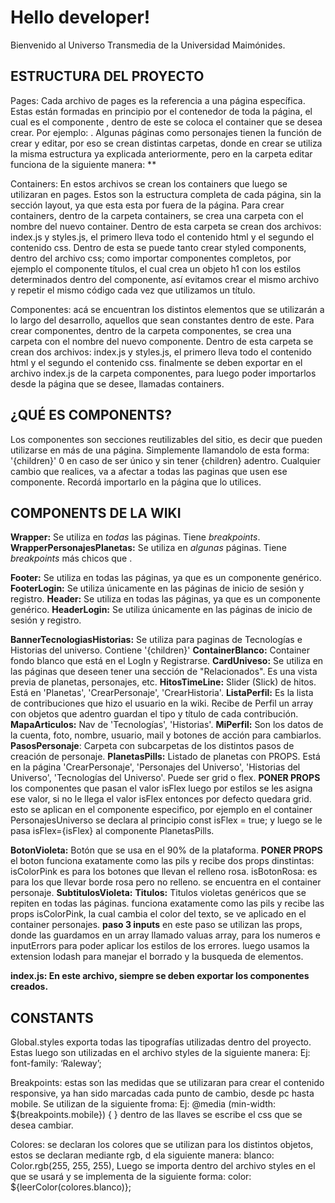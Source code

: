 # Hello developer!
Bienvenido al Universo Transmedia de la Universidad Maimónides.

## ESTRUCTURA DEL PROYECTO
Pages:
Cada archivo de pages es la referencia a una página específica. Estas están formadas en principio por el contenedor de toda la página, el cual es el componente <Layout>, dentro de este se coloca el container que se desea crear. Por ejemplo: <Login />.
Algunas páginas como personajes tienen la función de crear y editar, por eso se crean distintas carpetas, donde en  crear se utiliza la misma estructura ya explicada anteriormente, pero en la carpeta editar funciona de la siguiente manera:
**

Containers: En estos archivos se crean los containers que luego se utilizaran en pages. Estos son la estructura completa de cada página, sin la sección layout, ya que esta esta por fuera de la página. Para crear containers, dentro de la carpeta containers, se crea una carpeta con el nombre del nuevo container. Dentro de esta carpeta se crean dos archivos: index.js y styles.js, el primero lleva todo el contenido html y el segundo el contenido css. Dentro de esta se puede tanto crear styled components, dentro del archivo css; como importar componentes completos, por ejemplo el componente títulos, el cual crea un objeto h1 con los estilos determinados dentro del componente, así evitamos crear el mismo archivo y repetir el mismo código cada vez que utilizamos un título.

Componentes: acá se encuentran los distintos elementos que se utilizarán a lo largo del desarrollo, aquellos que sean constantes dentro de este. Para crear componentes, dentro de la carpeta componentes, se crea una carpeta con el nombre del nuevo componente. Dentro de esta carpeta se crean dos archivos: index.js y styles.js, el primero lleva todo el contenido html y el segundo el contenido css.
finalmente se deben exportar en el archivo index.js de la carpeta componentes, para luego poder importarlos desde la página que se desee, llamadas containers.


## ¿QUÉ ES COMPONENTS?
Los componentes son secciones reutilizables del sitio, es decir que pueden utilizarse en más de una página.
Simplemente llamandolo de esta forma: <Componente>'{children}'</Componente> 0 </Componente> en caso de ser único y sin tener {children} adentro.
Cualquier cambio que realices, va a afectar a todas las paginas que usen ese componente.
Recordá importarlo en la página que lo utilices.

## COMPONENTS DE LA WIKI

**Wrapper:** Se utiliza en *todas* las páginas. Tiene *breakpoints*.
**WrapperPersonajesPlanetas:** Se utiliza en *algunas* páginas. Tiene *breakpoints* más chicos que <Wrapper>.

**Footer:** Se utiliza en todas las páginas, ya que es un componente genérico.
**FooterLogin:** Se utiliza únicamente en las páginas de inicio de sesión y registro.
**Header:** Se utiliza en todas las páginas, ya que es un componente genérico.
**HeaderLogin:** Se utiliza únicamente en las páginas de inicio de sesión y registro.


**BannerTecnologiasHistorias:** Se utiliza para paginas de Tecnologías e Historias del universo. Contiene '{children}'
**ContainerBlanco:** Container fondo blanco que está en el LogIn y Registrarse.
**CardUniveso:** Se utiliza en las páginas que deseen tener una sección de "Relacionados". Es una vista previa de planetas, personajes, etc.
**HitosTimeLine:** Slider (Slick) de hitos. Está en 'Planetas', 'CrearPersonaje', 'CrearHistoria'.
**ListaPerfil:** Es la lista de contribuciones que hizo el usuario en la wiki. Recibe de Perfil un array con objetos que adentro guardan el tipo y título de cada contribución.
**MapaArticulos:** Nav de 'Tecnologías', 'Historias'.
**MiPerfil:** Son los datos de la cuenta, foto, nombre, usuario, mail y botones de acción para cambiarlos.
**PasosPersonaje**: Carpeta con subcarpetas de los distintos pasos de creación de personaje.
**PlanetasPills:** Listado de planetas con PROPS. Está en la página 'CrearPersonaje', 'Personajes del Universo', 'Historias del Universo', 'Tecnologías del
Universo'. Puede ser grid o flex. 
**PONER PROPS** los componentes que pasan el valor isFlex luego por estilos se les asigna ese valor, si no le llega el valor isFlex entonces por defecto quedara grid. esto se aplican en el componente especifico, por ejemplo en el container PersonajesUniverso se declara al principio   const isFlex = true;
y luego se le pasa isFlex={isFlex} al componente PlanetasPills.


**BotonVioleta:** Botón que se usa en el 90% de la plataforma. **PONER PROPS** el boton funciona exatamente como las pils y  recibe dos props dinstintas:
isColorPink es para los botones que llevan el relleno rosa.
isBotonRosa: es para los que llevar borde rosa pero no relleno.
se encuentra en el container personaje.
**SubtitulosVioleta:**
**Titulos:** Titulos violetas genéricos que se repiten en todas las páginas. funciona exatamente como las pils y  recibe las props isColorPink, la cual cambia el color del texto, se ve aplicado en el container personajes.
**paso 3 inputs** en este paso se utilizan las props, donde las guardamos en un array llamado valuas array, para los numeros e inputErrors para poder aplicar los estilos de los errores. luego usamos la extension lodash para manejar el borrado y la busqueda de elementos.

**index.js: En este archivo, siempre se deben exportar los componentes creados.**



## CONSTANTS
Global.styles exporta todas las tipografías utilizadas dentro del proyecto. Estas luego son utilizadas en el archivo styles de la siguiente manera:
Ej: font-family: ‘Raleway’;

Breakpoints: estas son las medidas que se utilizaran para crear el contenido responsive, ya han sido marcadas cada punto de cambio, desde pc hasta mobile. Se utilizan de la siguiente froma:
Ej: @media (min-width: ${breakpoints.mobile}) {
  }
dentro de las llaves se escribe el css que se desea cambiar.

Colores: se declaran los colores que se utilizan para los distintos objetos, estos se declaran mediante rgb, d ela siguiente manera:
  blanco: Color.rgb(255, 255, 255),
Luego se importa dentro del archivo styles en el que se usará y se implementa de la siguiente forma:
    color: ${leerColor(colores.blanco)};


